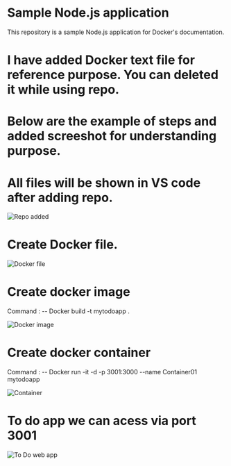 # Sample Node.js application

This repository is a sample Node.js application for Docker's documentation.

# I have added Docker text file for reference purpose. You can deleted it while using repo.

# Below are the example of steps and added screeshot for understanding purpose. 

# All files will be shown in VS code after adding repo.

![Repo added](https://github.com/user-attachments/assets/24c0b4d5-84ed-42b1-ad52-45976c7300cb)

# Create Docker file.

![Docker file](https://github.com/user-attachments/assets/c733a119-5073-4541-b14c-2b4ef19cc111)

# Create docker image
  Command : --  Docker build -t mytodoapp  .

  ![Docker image](https://github.com/user-attachments/assets/e01f8403-09c0-49cf-96e0-2d10298920c8)

# Create docker container 
  Command : -- Docker run -it -d -p 3001:3000 --name Container01 mytodoapp

![Container ](https://github.com/user-attachments/assets/d8eed296-e9e9-4263-9f86-cba193c08bb2)

# To do app we can acess via port 3001 

![To Do web app](https://github.com/user-attachments/assets/fdc2af51-7d33-4dc1-9825-12a3fe79bad6)

